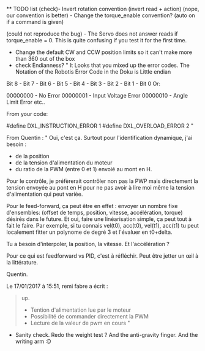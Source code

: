 ** TODO list
(check)- Invert rotation convention (invert read + action)
(nope, our convention is better) - Change the torque_enable convention? (auto on if a command is given)

(could not reproduce the bug) - The Servo does not answer reads if torque_enable = 0. This is quite confusing if you test it for the first time.


- Change the default CW and CCW position limits so it can't make more than 360 out of the box
- check Endianness?
"
It Looks that you mixed up the error codes. The Notation of the Robotis Error Code in the Doku is Little endian

Bit 8 - Bit 7 - Bit 6 - Bit 5 - Bit 4 - Bit 3 - Bit 2 - Bit 1  - Bit 0
Or:

00000000 - No Error
00000001 - Input Voltage Error
00000010 - Angle Limit Error
etc..

From your code:

#define DXL_INSTRUCTION_ERROR   1
#define DXL_OVERLOAD_ERROR 2
"

From Quentin :
"
Oui, c'est ça. Surtout pour l'identification dynamique, j'ai besoin :
- de la position
- de la tension d'alimentation du moteur
- du ratio de la PWM (entre 0 et 1) envoié au mont en H.

Pour le contrôle, je préfèrerait contrôler non pas la PWP mais directement la tension envoyée au pont en H pour ne pas avoir à lire moi même la tension d'alimentation qui peut variée.

Pour le feed-forward, ça peut être en effet : envoyer un nombre fixe d'ensembles: (offset de temps, position, vitesse, accélération, torque) désirés dans le future.
Et oui, faire une linéarisation simple, ça peut tout à fait le faire. Par exemple, si tu connais vel(t0), acc(t0), vel(t1), acc(t1) tu peut localement fitter un polynome de degré 3 et l'évaluer en t0+delta.

Tu a besoin d'interpoler, la position, la vitesse. Et l'accélération ?

Pour ce qui est feedforward vs PID, c'est à réfléchir. Peut être jetter un œil à la littérature.

Quentin.

Le 17/01/2017 à 15:51, remi fabre a écrit :
> up.
>
> - Tention d'alimentation lue par le moteur
> - Possibilité de commander directement la PWM
> - Lecture de la valeur de pwm en cours
"

- Sanity check. Redo the weight test ? And the anti-gravity finger. And the writing arm :D
